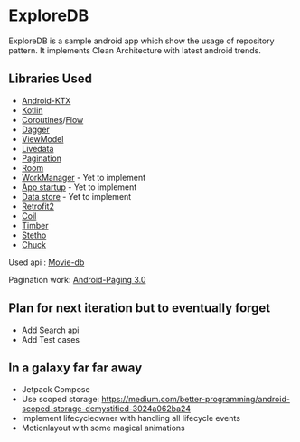 # ExploreDB

ExploreDB is a sample android app which show the usage of repository pattern. It implements Clean Architecture with latest android trends.

## Libraries Used
  * [Android-KTX](https://developer.android.com/kotlin/ktx)
  * [Kotlin](https://kotlinlang.org/docs/reference/android-overview.html)
  * [Coroutines](https://kotlinlang.org/docs/reference/coroutines-overview.html)/[Flow](https://kotlinlang.org/docs/reference/coroutines/flow.html)
  * [Dagger](https://dagger.dev/)
  * [ViewModel](https://developer.android.com/topic/libraries/architecture/viewmodel)
  * [Livedata](https://developer.android.com/topic/libraries/architecture/livedata)
  * [Pagination](https://developer.android.com/topic/libraries/architecture/paging/v3-overview)
  * [Room](https://developer.android.com/topic/libraries/architecture/room)
  * [WorkManager](https://developer.android.com/topic/libraries/architecture/workmanager) - Yet to implement
  * [App startup](https://developer.android.com/topic/libraries/app-startup)  - Yet to implement
  * [Data store](https://developer.android.com/topic/libraries/architecture/datastore) - Yet to implement
  * [Retrofit2](https://square.github.io/retrofit/)
  * [Coil](https://coil-kt.github.io/coil/)
  * [Timber](https://github.com/JakeWharton/timber)
  * [Stetho](http://facebook.github.io/stetho/)
  * [Chuck](https://github.com/jgilfelt/chuck)


Used api : 
[Movie-db](https://developers.themoviedb.org/3/)

Pagination work:
[Android-Paging 3.0](https://medium.com/@paulhundal/paging-library-with-android-mvvm-6a3a4d94de72)


## Plan for next iteration but to eventually forget
 * Add Search api
 * Add Test cases
 
 
## In a galaxy far far away
 * Jetpack Compose
 * Use scoped storage: https://medium.com/better-programming/android-scoped-storage-demystified-3024a062ba24
 * Implement lifecycleowner with handling all lifecycle events
 * Motionlayout with some magical animations

